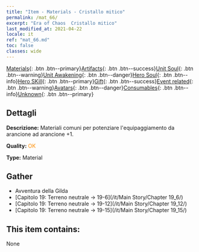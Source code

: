 ```yaml
---
title: "Item - Materials - Cristallo mitico"
permalink: /mat_66/
excerpt: "Era of Chaos  Cristallo mitico"
last_modified_at: 2021-04-22
locale: it
ref: "mat_66.md"
toc: false
classes: wide
---
```

 [Materials](/ItemsIT/){: .btn .btn--primary}[Artifacts](/ItemsIT/Artifacts/){: .btn .btn--success}[Unit Soul](/ItemsIT/UnitSoul/){: .btn .btn--warning}[Unit Awakening](/ItemsIT/UnitAwakening/){: .btn .btn--danger}[Hero Soul](/ItemsIT/HeroSoul/){: .btn .btn--info}[Hero SKill](/ItemsIT/HeroSkill/){: .btn .btn--primary}[Gift](/ItemsIT/Gift/){: .btn .btn--success}[Event related](/ItemsIT/Events/){: .btn .btn--warning}[Avatars](/ItemsIT/Avatars/){: .btn .btn--danger}[Consumables](/ItemsIT/Consumables/){: .btn .btn--info}[Unknown](/ItemsIT/Unknown/){: .btn .btn--primary}

## Dettagli
 **Descrizione:** Materiali comuni per potenziare l'equipaggiamento da arancione ad arancione +1.

 **Quality:** <span style="color: #FF8C00">OK</span>

 **Type:** Material

## Gather

*    Avventura della Gilda 
*    [Capitolo 19: Terreno neutrale -> 19-6](/it/Main Story/Chapter 19_6/) 
*    [Capitolo 19: Terreno neutrale -> 19-12](/it/Main Story/Chapter 19_12/) 
*    [Capitolo 19: Terreno neutrale -> 19-15](/it/Main Story/Chapter 19_15/) 

## This item contains:

  None

